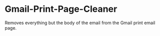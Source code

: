 Gmail-Print-Page-Cleaner
========================

Removes everything but the body of the email from the Gmail print email
page.
